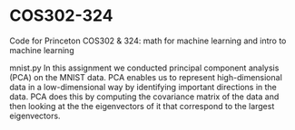 # COS302-324
Code for Princeton COS302 & 324: math for machine learning and intro to machine learning 

mnist.py
In this assignment we conducted principal component analysis (PCA) on the MNIST data. PCA enables us to represent high-dimensional data in a low-dimensional way by identifying important directions in the data. PCA does this by computing the covariance matrix of the data and then looking at the the eigenvectors of it that correspond to the largest eigenvectors. 
